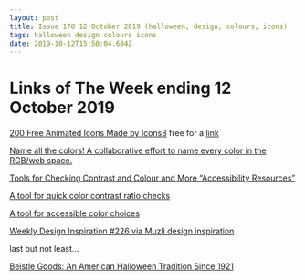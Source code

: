 ```yaml
---
layout: post
title: Issue 178 12 October 2019 (halloween, design, colours, icons)
tags: halloween design colours icons
date: 2019-10-12T15:50:04.604Z
---
```

# Links of The Week ending 12 October 2019

<a href="https://icons8.com/animated-icons">200 Free Animated Icons Made by </a><a href="https://icons8.com" target="_blank">Icons8</a> free for a <a href="https://icons8.com/license"> link </a>

<a href="https://colornames.org/" target="_blank">Name all the colors! A collaborative effort to name every color in the RGB/web space.</a>

<a href="https://mismatch.design/resources/accessibility-resources/2018/07/13/tools-for-checking-contrast-and-color/" target="_blank">Tools for Checking Contrast and Colour and More “Accessibility Resources”</a>

<a href="https://contrast-ratio.com/" target="_blank">A tool for quick color contrast ratio checks</a>

<a href="http://colorsafe.co/" target="_blank">A tool for accessible color choices</a>

<a href="https://medium.muz.li/weekly-design-inspiration-226-5fde64157729" target="_blank">Weekly Design Inspiration #226 via Muzli design inspiration</a>

last but not least…

<a href="https://www.creepycompany.com/collections/beistle" target="_blank">Beistle Goods: An American Halloween Tradition Since 1921</a>
